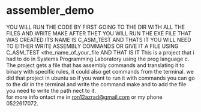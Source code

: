 # assembler_demo
YOU WILL RUN THE CODE BY FIRST GOING TO THE DIR WITH ALL THE FILES AND WRITE MAKE AFTER THET YOU WILL RUN THE EXE FILE THAT WAS CREATED ITS NAME IS C_ASM_TEST AND THATS IT YOU WILL NEED TO EITHER WRITE ASSEMBLY COMMANDS OR GIVE IT A FILE USING C_ASM_TEST <the_name_of_your_file AND THAT IS IT
This is a project that i had to do in Systems Programming Laboratory using the prog language c.
The project gets a file that has assembly commands and translating it to binary with specific rules,
it could also get commands from the terminal.
we did that project in ubuntu so if you want to run it with commands you can go to the dir in the terminal and write the command make and to add the file you need to write the path nect to it.  
for more info ontact me in ron12azrad@gmail.com or my phone 0522617072.
